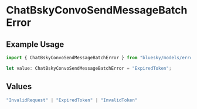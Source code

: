 # ChatBskyConvoSendMessageBatchError

## Example Usage

```typescript
import { ChatBskyConvoSendMessageBatchError } from "bluesky/models/errors";

let value: ChatBskyConvoSendMessageBatchError = "ExpiredToken";
```

## Values

```typescript
"InvalidRequest" | "ExpiredToken" | "InvalidToken"
```